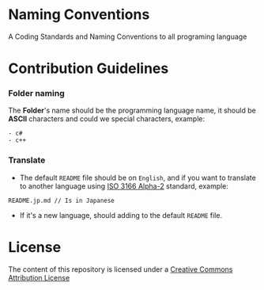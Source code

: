 # Naming Conventions
A Coding Standards and Naming Conventions to all programing language

# Contribution Guidelines
### Folder naming
The **Folder**'s name should be the programming language name, it should be **ASCII** characters and could we special characters, example:
```
- c#
- c++
```

### Translate
- The default `README` file should be on `English`, and if you want to translate to another language using [ISO 3166 Alpha-2](https://en.wikipedia.org/wiki/ISO_3166-1_alpha-2) standard, example:
```
README.jp.md // Is in Japanese
```
- If it's a new language, should adding to the default `README` file.

# License
The content of this repository is licensed under a [Creative Commons Attribution License](./LICENSE)